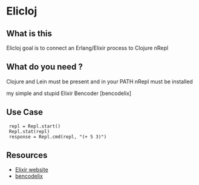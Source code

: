 # Elicloj #

## What is this ##

Elicloj goal is to connect an Erlang/Elixir process to Clojure nRepl

## What do you need ? ##
Clojure and Lein must be present and in your PATH
nRepl must be installed 

my simple and stupid Elixir Bencoder [bencodelix]


## Use Case ##
     repl = Repl.start()
     Repl.stat(repl)
     response = Repl.cmd(repl, "(+ 5 3)")

## Resources ##
* [Elixir website](http://elixir-lang.org/)  
* [bencodelix](https://github.com/nodrygo/bencodelix)
